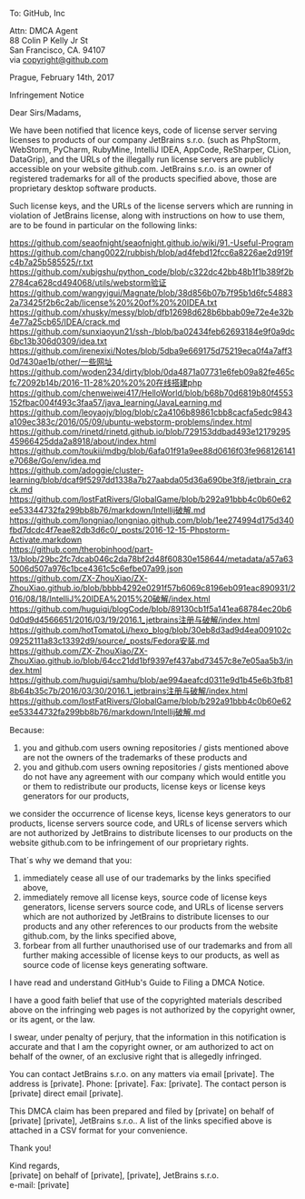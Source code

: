 To: GitHub, Inc

Attn: DMCA Agent  
88 Colin P Kelly Jr St  
San Francisco, CA. 94107  
via copyright@github.com  

Prague, February 14th, 2017

Infringement Notice

Dear Sirs/Madams,

We have been notified that licence keys, code of license server serving licenses to products of our company JetBrains s.r.o. (such as
PhpStorm, WebStorm, PyCharm, RubyMine, IntelliJ IDEA, AppCode, ReSharper, CLion, DataGrip), and the
URLs of the illegally run license servers are publicly accessible on your website github.com.
JetBrains s.r.o. is an owner of registered trademarks for all of the products specified above, those
are proprietary desktop software products.

Such license keys, and the URLs of the license servers which are running in violation of JetBrains license, along with instructions on how to use them, are to be
found in particular on the following links:

https://github.com/seaofnight/seaofnight.github.io/wiki/91.-Useful-Program  
https://github.com/chang0022/rubbish/blob/ad4febd12fcc6a8226ae2d919fc4b7a25b585525/r.txt  
https://github.com/xubigshu/python_code/blob/c322dc42bb48b1f1b389f2b2784ca628cd494068/utils/webstorm验证  
https://github.com/wangyigui/Magnate/blob/38d856b07b7f95b1d6fc548832a73425f2b6c2ab/license%20%20of%20%20IDEA.txt  
https://github.com/xhusky/messy/blob/dfb12698d628b6bbab09e72e4e32b4e77a25cb65/IDEA/crack.md  
https://github.com/sunxiaoyun21/ssh-/blob/ba02434feb62693184e9f0a9dc6bc13b306d0309/idea.txt  
https://github.com/irenexixi/Notes/blob/5dba9e669175d75219eca0f4a7aff30d7430ae1b/other/一些网址  
https://github.com/woden234/dirty/blob/0da4871a07731e6feb09a82fe465cfc72092b14b/2016-11-28%20%20%20在线搭建php  
https://github.com/chenweiwei417/HelloWorld/blob/b68b70d6819b80f4553152fbac004f493c3faa57/java_learning/JavaLearning.md  
https://github.com/leoyaojy/blog/blob/c2a4106b89861cbb8cacfa5edc9843a109ec383c/2016/05/09/ubuntu-webstorm-problems/index.html  
https://github.com/rinetd/rinetd.github.io/blob/729153ddbad493e1217929545966425dda2a8918/about/index.html  
https://github.com/toukii/mdbg/blob/6afa01f91a9ee88d0616f03fe968126141e7068e/Go/env/idea.md  
https://github.com/adoggie/cluster-learning/blob/dcaf9f5297dd1338a7b27aabda05d36a690be3f8/jetbrain_crack.md  
https://github.com/lostFatRivers/GlobalGame/blob/b292a91bbb4c0b60e62ee53344732fa299bb8b76/markdown/Intellij破解.md  
https://github.com/longniao/longniao.github.com/blob/1ee274994d175d340fbd7dcdc4f7eae82db3d6c0/_posts/2016-12-15-Phpstorm-Activate.markdown  
https://github.com/therobinhood/part-13/blob/29bc2fc7dcab046c2da78bf2d48f60830e158644/metadata/a57a635006d507a976c1bce4361c5c6efbe07a99.json  
https://github.com/ZX-ZhouXiao/ZX-ZhouXiao.github.io/blob/bbbb4292e0291f57b6069c8196eb091eac890931/2016/08/18/IntelliJ%20IDEA%2015%20破解/index.html  
https://github.com/huguiqi/blogCode/blob/89130cb1f5a141ea68784ec20b60d0d9d4566651/2016/03/19/2016.1_jetbrains注册与破解/index.html   
https://github.com/hotTomatoLi/hexo_blog/blob/30eb8d3ad9d4ea009102c09252111a83c13392d9/source/_posts/Fedora安装.md  
https://github.com/ZX-ZhouXiao/ZX-ZhouXiao.github.io/blob/64cc21dd1bf9397ef437abd73457c8e7e05aa5b3/index.html  
https://github.com/huguiqi/samhu/blob/ae994aeafcd0311e9d1b45e6b3fb818b64b35c7b/2016/03/30/2016.1_jetbrains注册与破解/index.html 
https://github.com/lostFatRivers/GlobalGame/blob/b292a91bbb4c0b60e62ee53344732fa299bb8b76/markdown/Intellij破解.md  

Because:  
1) you and github.com users owning repositories / gists mentioned above are not the owners of the
trademarks of these products and  
2) you and github.com users owning repositories / gists mentioned above do not have any agreement
with our company which would entitle you or them to redistribute our products, license keys or
license keys generators for our products,

we consider the occurrence of license keys, license keys generators to our products, license servers
source code, and URLs of license servers which are not authorized by JetBrains to distribute
licenses to our products on the website github.com to be infringement of our proprietary rights.

That´s why we demand that you:  
1) immediately cease all use of our trademarks by the links specified above, 
2) immediately remove all license keys, source code of license keys generators, license servers
source code, and URLs of license servers which are not authorized by JetBrains to distribute
licenses to our products and any other references to our products from the website github.com, by
the links specified above,  
3) forbear from all further unauthorised use of our trademarks and from all further making
accessible of license keys to our products, as well as source code of license keys generating software.

I have read and understand GitHub's Guide to Filing a DMCA Notice.

I have a good faith belief that use of the copyrighted materials described above on the infringing
web pages is not authorized by the copyright owner, or its agent, or the law.

I swear, under penalty of perjury, that the information in this notification is accurate and that I
am the copyright owner, or am authorized to act on behalf of the owner, of an exclusive right that
is allegedly infringed.

You can contact JetBrains s.r.o. on any matters via email [private]. The address is [private]. Phone: [private]. Fax: [private]. The contact person is [private] direct email
[private].

This DMCA claim has been prepared and filed by [private] on behalf of [private]
[private], JetBrains s.r.o..
A list of the links specified above is attached in a CSV format for your convenience.

Thank you!

Kind regards,  
[private] on behalf of [private], [private], JetBrains s.r.o.  
e-mail: [private]
